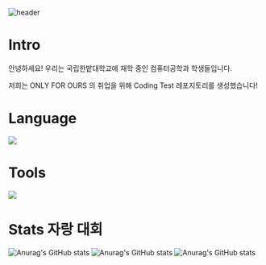
![header](https://capsule-render.vercel.app/api?type=blur&color=0:8338ec,100:3a86ff&height=300&section=header&text=Chondaek-coding&animation=fadeIn&fontSize=90&fontAlign=45&fontAlignY=45&fontColor=000814)

# Intro
안녕하세요! 우리는 국립한밭대학교에 재학 중인 컴퓨터공학과 학생들입니다.

저희는 ONLY FOR OURS 의 취업을 위해 Coding Test 레포지토리를 생성했습니다!

# Language


   <a href="https://skillicons.dev">
    <img id="py" src="https://skillicons.dev/icons?i=py" />
  </a>


# Tools
   <a href="https://skillicons.dev">
      <img src="https://skillicons.dev/icons?i=git,github,vscode" />
   </a>


# Stats 자랑 대회
![Anurag's GitHub stats](https://github-readme-stats.vercel.app/api?username=Minter-v1&show_icons=true&theme=transparent)
![Anurag's GitHub stats](https://github-readme-stats.vercel.app/api?username=suan0227&show_icons=true&theme=transparent)
![Anurag's GitHub stats](https://github-readme-stats.vercel.app/api?username=meran26&show_icons=true&theme=transparent)
